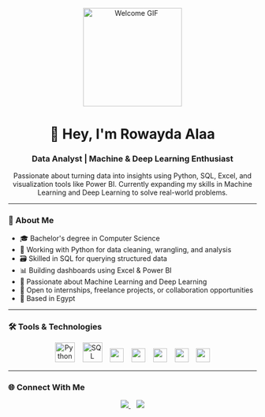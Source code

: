 
<p align="center">
  <img src="https://i.imgflip.com/65efzo.gif" width="200" alt="Welcome GIF" />
</p>

<h1 align="center">👋 Hey, I'm Rowayda Alaa</h1>

<h3 align="center">Data Analyst | Machine & Deep Learning Enthusiast</h3>

<p align="center">
  Passionate about turning data into insights using Python, SQL, Excel, and visualization tools like Power BI. Currently expanding my skills in Machine Learning and Deep Learning to solve real-world problems.
</p>

---

### 📌 About Me

- 🎓 Bachelor's degree in Computer Science  
- 🐍 Working with Python for data cleaning, wrangling, and analysis  
- 🗃 Skilled in SQL for querying structured data  
- 📊 Building dashboards using Excel & Power BI  
- 🤖 Passionate about Machine Learning and Deep Learning  
- 💼 Open to internships, freelance projects, or collaboration opportunities  
- 📍 Based in Egypt  

---

### 🛠️ Tools & Technologies

<div align="center">
  <!-- Python -->
  <img src="https://skillicons.dev/icons?i=py" height="40" alt="Python" />
  &nbsp;&nbsp;
  <!-- SQL -->
  <img src="[https://skillicons.dev/icons?i=mysql](https://images.app.goo.gl/rWEgxBXNTS8zX7MH6)" height="40" alt="SQL" />
  &nbsp;&nbsp;
  <!-- Excel -->
  <img src="https://img.shields.io/badge/Excel-217346?style=for-the-badge&logo=microsoft-excel&logoColor=white" height="28" />
  &nbsp;&nbsp;
  <!-- Power BI -->
  <img src="https://img.shields.io/badge/Power%20BI-F2C811?style=for-the-badge&logo=powerbi&logoColor=black" height="28" />
  &nbsp;&nbsp;
  <!-- NumPy -->
  <img src="https://img.shields.io/badge/NumPy-013243?style=for-the-badge&logo=numpy&logoColor=white" height="28" />
  &nbsp;&nbsp;
  <!-- Pandas -->
  <img src="https://img.shields.io/badge/Pandas-150458?style=for-the-badge&logo=pandas&logoColor=white" height="28" />
  &nbsp;&nbsp;
  <!-- Scikit-learn -->
  <img src="https://img.shields.io/badge/Scikit--Learn-F7931E?style=for-the-badge&logo=scikit-learn&logoColor=white" height="28" />
</div>

---

### 🌐 Connect With Me

<div align="center">
  <a href="https://www.linkedin.com/in/rowayda-alaa-11b33329b/" target="_blank">
    <img src="https://img.shields.io/badge/LinkedIn-0077B5?style=for-the-badge&logo=linkedin&logoColor=white" />
  </a>
  &nbsp;&nbsp;
  <a href="mailto:rowidaalaa1L@gmail.com" target="_blank">
    <img src="https://img.shields.io/badge/Gmail-D14836?style=for-the-badge&logo=gmail&logoColor=white" />
  </a>
</div>
